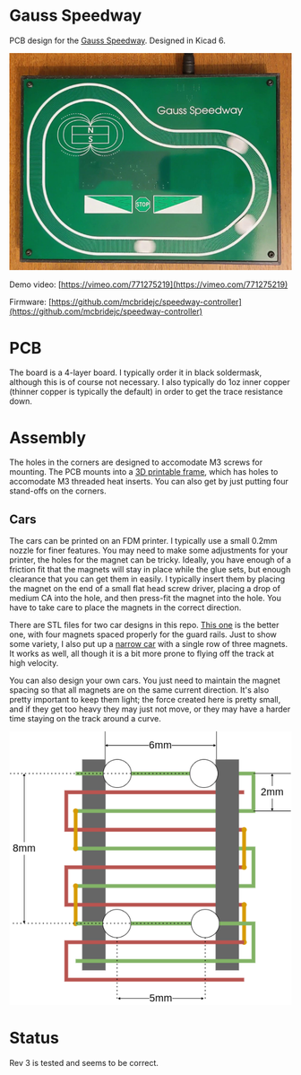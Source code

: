 Gauss Speedway
==============

PCB design for the [Gauss Speedway](https://jeffmcbride.net/gauss-speedway/). Designed in Kicad 6.

![Gauss Speedway](./doc/speedway.jpg?raw=true)

Demo video: [https://vimeo.com/771275219](https://vimeo.com/771275219)

Firmware: [https://github.com/mcbridejc/speedway-controller](https://github.com/mcbridejc/speedway-controller)


# PCB

The board is a 4-layer board. I typically order it in black soldermask, although this is of course not necessary. I also typically do 1oz inner copper (thinner copper is typically the default) in order to get the trace resistance down. 

# Assembly

The holes in the corners are designed to accomodate M3 screws for mounting. The PCB mounts into a [3D printable frame](./doc/GaussSpeedway_Frame.stl), which has holes to accomodate M3 threaded heat inserts. You can also get by just putting four stand-offs on the corners.

## Cars

The cars can be printed on an FDM printer. I typically use a small 0.2mm nozzle for finer features. You may need to make some adjustments for your printer, the holes for the magnet can be tricky. Ideally, you have enough of a friction fit that the magnets will stay in place while the glue sets, but enough clearance that you can get them in easily. I typically insert them by placing the magnet on the end of a small flat head screw driver, placing a drop of medium CA into the hole, and then press-fit the magnet into the hole. You have to take care to place the magnets in the correct direction.

There are STL files for two car designs in this repo. [This one](./doc/MagnetCar202211.stl) is the better one, with four magnets spaced properly for the guard rails. Just to show some variety, I also put up a [narrow car](./doc/SkinnyCar.stl) with a single row of three magnets. It works as well, all though it is a bit more prone to flying off the track at high velocity.

You can also design your own cars. You just need to maintain the magnet spacing so that all magnets are on the same current direction. It's also pretty important to keep them light; the force created here is pretty small, and if they get too heavy they may just not move, or they may have a harder time staying on the track around a curve. 

![Magnet Sizing](./doc/TrackSizing.png)

# Status 

Rev 3 is tested and seems to be correct.
